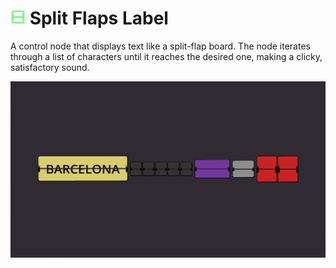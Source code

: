 # <img src="icon.png" width="24px"> Split Flaps Label

A control node that displays text like a split-flap board. The node iterates through a list of characters until it reaches the desired one, making a clicky, satisfactory sound.

![A GIF showcasing the multiple configurations of the control node](media/split_flaps.gif)
